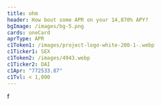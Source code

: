 ```yaml
---
title: ohm
header: How bout some APR on your 14,870% APY?
bgImage: /images/bg-5.png
cards: oneCard
aprType: APR
c1Token1: /images/project-logo-white-200-1-.webp
c1Ticker1: SEX
c1Token2: /images/4943.webp
c1Ticker2: DAI
c1Apr: "772533.87"
c1Tvl: < 1,000
---
```

f